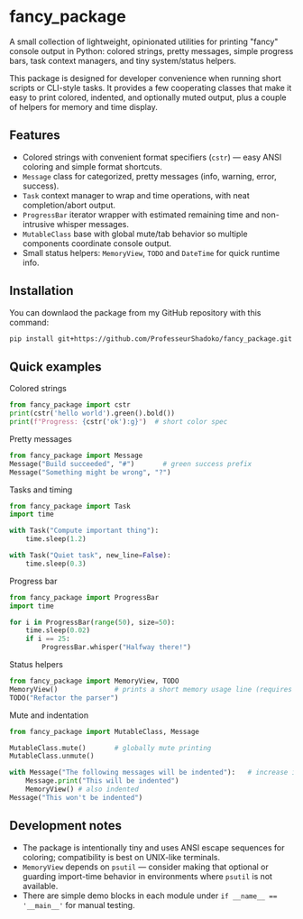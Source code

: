 
# fancy_package

A small collection of lightweight, opinionated utilities for printing "fancy" console output in Python: colored strings, pretty messages, simple progress bars, task context managers, and tiny system/status helpers.

This package is designed for developer convenience when running short scripts or CLI-style tasks. It provides a few cooperating classes that make it easy to print colored, indented, and optionally muted output, plus a couple of helpers for memory and time display.

## Features

- Colored strings with convenient format specifiers (`cstr`) — easy ANSI coloring and simple format shortcuts.
- `Message` class for categorized, pretty messages (info, warning, error, success).
- `Task` context manager to wrap and time operations, with neat completion/abort output.
- `ProgressBar` iterator wrapper with estimated remaining time and non-intrusive whisper messages.
- `MutableClass` base with global mute/tab behavior so multiple components coordinate console output.
- Small status helpers: `MemoryView`, `TODO` and `DateTime` for quick runtime info.

## Installation

You can downlaod the package from my GitHub repository with this command:
```bash
pip install git+https://github.com/ProfesseurShadoko/fancy_package.git
```

## Quick examples

Colored strings

```python
from fancy_package import cstr
print(cstr('hello world').green().bold())
print(f"Progress: {cstr('ok'):g}")  # short color spec
```

Pretty messages

```python
from fancy_package import Message
Message("Build succeeded", "#")       # green success prefix
Message("Something might be wrong", "?")
```

Tasks and timing

```python
from fancy_package import Task
import time

with Task("Compute important thing"):
	time.sleep(1.2)

with Task("Quiet task", new_line=False):
	time.sleep(0.3)
```

Progress bar

```python
from fancy_package import ProgressBar
import time

for i in ProgressBar(range(50), size=50):
	time.sleep(0.02)
	if i == 25:
		ProgressBar.whisper("Halfway there!")
```

Status helpers

```python
from fancy_package import MemoryView, TODO
MemoryView()              # prints a short memory usage line (requires psutil)
TODO("Refactor the parser")
```

Mute and indentation

```python
from fancy_package import MutableClass, Message

MutableClass.mute()       # globally mute printing
MutableClass.unmute()

with Message("The following messages will be indented"):   # increase indentation for nested prints
	Message.print("This will be indented")
    MemoryView() # also indented
Message("This won't be indented")
```


## Development notes

- The package is intentionally tiny and uses ANSI escape sequences for coloring; compatibility is best on UNIX-like terminals.
- `MemoryView` depends on `psutil` — consider making that optional or guarding import-time behavior in environments where `psutil` is not available.
- There are simple demo blocks in each module under `if __name__ == '__main__'` for manual testing.

